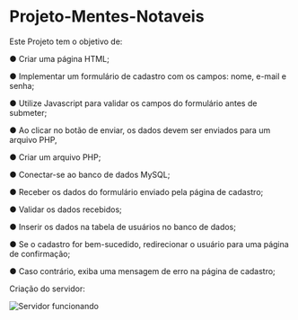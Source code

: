 # Projeto-Mentes-Notaveis

Este Projeto tem o objetivo de:

<p>● Criar uma página HTML;</p>
<p>● Implementar um formulário de cadastro com os campos: nome, e-mail e senha;</p>
<p>● Utilize Javascript para validar os campos do formulário antes de submeter;</p>
<p>● Ao clicar no botão de enviar, os dados devem ser enviados para um arquivo PHP,</p>
<p>● Criar um arquivo PHP;</p>
<p>● Conectar-se ao banco de dados MySQL;</p>
<p>● Receber os dados do formulário enviado pela página de cadastro;</p>
<p>● Validar os dados recebidos;</p>
<p>● Inserir os dados na tabela de usuários no banco de dados;</p>
<p>● Se o cadastro for bem-sucedido, redirecionar o usuário para uma página de confirmação;</p>
<p>● Caso contrário, exiba uma mensagem de erro na página de cadastro;</p>

Criação do servidor:

![Servidor funcionando](https://github.com/nayaragrippa/Projeto-Mentes-Notaveis/assets/70596248/3035d6e0-7df2-4d17-9f26-f8bb6d3d68d4)

